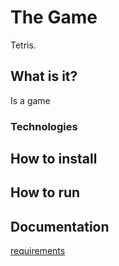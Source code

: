 # The Game

Tetris.

## What is it?

Is a game 

### Technologies

## How to install

## How to run

## Documentation

[requirements](./docs/readme.md)
